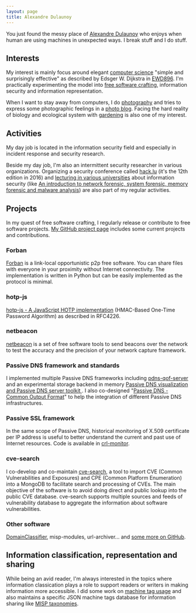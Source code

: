 ```yaml
---
layout: page
title: Alexandre Dulaunoy
---
```


You just found the messy place of [Alexandre Dulaunoy](./about) who enjoys when human are using machines in unexpected ways. I break stuff and I do stuff.


## Interests

My interest is mainly focus around elegant [computer science](https://www.cs.utexas.edu/users/EWD/transcriptions/EWD08xx/EWD896.html) "simple and surprisingly effective" as described by Edsger W. Dijkstra in [EWD896](https://www.cs.utexas.edu/users/EWD/transcriptions/EWD08xx/EWD896.html). I'm practically experimenting the model into [free software crafting](https://github.com/adulau/), information security and information representation.

When I want to stay away from computers, I do [photography](https://flickr.com/photos/adulau) and tries to express some photographic feelings in a [photo blog](/photoblog/). Facing the hard reality of biology and ecological system with [gardening](/cgi-bin/wiki.pl/GardeningStuff) is also one of my interest.

## Activities

My day job is located in the information security field and especially in incident response and security research.

Beside my day job, I'm also an intermittent security researcher in various organizations. Organizing a security conference called
[hack.lu](https://2016.hack.lu/) (it's the 12th edition in 2016) and [lecturing in various universities](/cours/) about information security (like [An introduction to network forensic, system forensic, memory forensic and malware analysis](/cours/dess-20152016/)) are also part of my regular activities.

## Projects

In my quest of free software crafting, I regularly release or contribute to free software projects. [My GitHub project page](https://github.com/adulau/) includes some current projects and contributions.

### Forban

[Forban](/forban/) is a link-local opportunistic p2p free software. You can share files with everyone in your proximity without Internet connectivity. The implementation is written in Python but can be easily implemented as the protocol is minimal.

### hotp-js

[hotp-js - A JavaScript HOTP implementation](https://github.com/adulau/hotp-js) (HMAC-Based One-Time Password Algorithm) as described in RFC4226.

### netbeacon

[netbeacon](https://github.com/adulau/netbeacon) is a set of free software tools to send beacons over the network to test the accuracy and the precision of your network capture framework.

### Passive DNS framework and standards

I implemented multiple Passive DNS frameworks including [pdns-qof-server](https://github.com/adulau/pdns-qof-server) and an experimental storage backend in memory [Passive DNS visualization and Passive DNS server toolkit ](https://github.com/adulau/pdns-toolkit). I also co-designed "[Passive DNS - Common Output Format](https://tools.ietf.org/html/draft-dulaunoy-dnsop-passive-dns-cof-01)" to help the integration of different Passive DNS infrastructures.

### Passive SSL framework

In the same scope of Passive DNS, historical monitoring of X.509 certificate per IP address is useful to better understand the current and past use of Internet resources. Code is available in [crl-monitor](https://github.com/adulau/crl-monitor).

### cve-search

I co-develop and co-maintain [cve-search](https://github.com/adulau/cve-search), a tool to import CVE (Common Vulnerabilities and Exposures) and CPE (Common Platform Enumeration) into a MongoDB to facilitate search and processing of CVEs. The main objective of the software is to avoid doing direct and public lookup into the public CVE database. cve-search supports multiple sources and feeds of vulnerability database to aggregate the information about software vulnerabilities.

### Other software

[DomainClassifier](https://github.com/adulau/DomainClassifier), misp-modules, url-archiver... and [some more on GitHub](https://www.github.com/adulau/).

## Information classification, representation and sharing

While being an avid reader, I'm always interested in the topics where information classication plays a role to support readers or writers in making information more accessible. I did some work on [machine tag usage](/cgi-bin/wiki.pl/MachineTag) and also maintains a specific JSON machine tags database for information sharing like [MISP taxonomies](https://github.com/MISP/misp-taxonomies).
